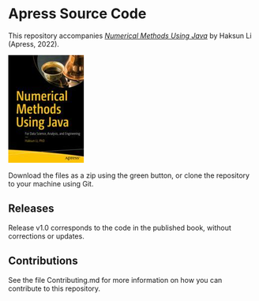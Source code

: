 # Apress Source Code

This repository accompanies [*Numerical Methods Using Java*](https://link.springer.com/book/10.1007/978-1-4842-6797-4) by Haksun Li (Apress, 2022).

[comment]: #cover
![Cover image](978-1-4842-6796-7.jpg)

Download the files as a zip using the green button, or clone the repository to your machine using Git.

## Releases

Release v1.0 corresponds to the code in the published book, without corrections or updates.

## Contributions

See the file Contributing.md for more information on how you can contribute to this repository.